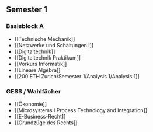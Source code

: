## Semester 1
### Basisblock A
- [[Technische Mechanik]]
- [[Netzwerke und Schaltungen I]]
- [[Digitaltechnik]]
- [[Digitaltechnik Praktikum]]
- [[Vorkurs Informatik]]
- [[Lineare Algebra]]
- [[200 ETH Zurich/Semester 1/Analysis 1/Analysis 1]]
### GESS / Wahlfächer
- [[Ökonomie]]
- [[Microsystems I Process Technology and Integration]]
- [[E-Business-Recht]]
- [[Grundzüge des Rechts]]
